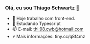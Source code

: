 ### Olá, eu sou Thiago Schwartz 👋

<!--
**thiagocanali/thiagocanali** is a ✨ _special_ ✨ repository because its `README.md` (this file) appears on your GitHub profile.
-->

- 🔭 Hoje trabalho com front-end.
- 🌱 Estudando Typescript
- 📫 E-mail: thi.98.cwb@hotmail.com
- ⚡ Mais informações: tiny.cc/q8f4mz
